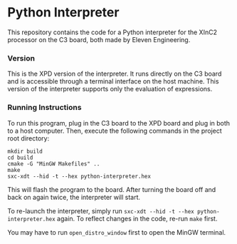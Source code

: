 # Python Interpreter

This repository contains the code for a Python interpreter for the XInC2 processor on the C3 board, both made by Eleven Engineering.

### Version

This is the XPD version of the interpreter. It runs directly on the C3 board and is accessible through a terminal interface on the host machine. This version of the interpreter supports only the evaluation of expressions.

### Running Instructions

To run this program, plug in the C3 board to the XPD board and plug in both to a host computer. Then, execute the following commands in the project root directory:

```
mkdir build
cd build
cmake -G "MinGW Makefiles" ..
make
sxc-xdt --hid -t --hex python-interpreter.hex
```

This will flash the program to the board. After turning the board off and back on again twice, the interpreter will start.

To re-launch the interpreter, simply run `sxc-xdt --hid -t --hex python-interpreter.hex` again. To reflect changes in the code, re-run `make` first.

You may have to run ```open_distro_window``` first to open the MinGW terminal.

